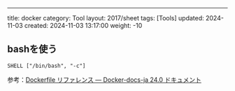 
---
title: docker
category: Tool
layout: 2017/sheet
tags: [Tools]
updated: 2024-11-03
created: 2024-11-03 13:17:00
weight: -10

## bashを使う

```docker
SHELL ["/bin/bash", "-c"]
```

参考：[Dockerfile リファレンス — Docker-docs-ja 24.0 ドキュメント](https://docs.docker.jp/engine/reference/builder.html#shell)